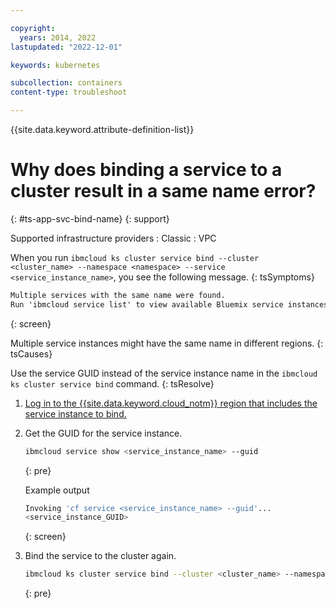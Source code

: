 ```yaml
---

copyright:
  years: 2014, 2022
lastupdated: "2022-12-01"

keywords: kubernetes

subcollection: containers
content-type: troubleshoot

---
```


{{site.data.keyword.attribute-definition-list}}



# Why does binding a service to a cluster result in a same name error?
{: #ts-app-svc-bind-name}
{: support}

Supported infrastructure providers
:   Classic
:   VPC


When you run `ibmcloud ks cluster service bind --cluster <cluster_name> --namespace <namespace> --service <service_instance_name>`, you see the following message.
{: tsSymptoms}

```txt
Multiple services with the same name were found.
Run 'ibmcloud service list' to view available Bluemix service instances...
```
{: screen}


Multiple service instances might have the same name in different regions.
{: tsCauses}


Use the service GUID instead of the service instance name in the `ibmcloud ks cluster service bind` command.
{: tsResolve}

1. [Log in to the {{site.data.keyword.cloud_notm}} region that includes the service instance to bind.](/docs/containers?topic=containers-regions-and-zones#bluemix_regions)

2. Get the GUID for the service instance.
    ```sh
    ibmcloud service show <service_instance_name> --guid
    ```
    {: pre}

    Example output

    ```sh
    Invoking 'cf service <service_instance_name> --guid'...
    <service_instance_GUID>
    ```
    {: screen}

3. Bind the service to the cluster again.
    ```sh
    ibmcloud ks cluster service bind --cluster <cluster_name> --namespace <namespace> --service <service_instance_GUID>
    ```
    {: pre}









